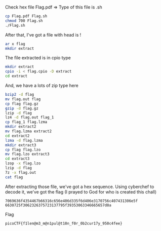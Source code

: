 Check hex file Flag.pdf => Type of this file is .sh

```bash
cp Flag.pdf Flag.sh
chmod 700 Flag.sh
./Flag.sh
```
After that, I've got a file with head is !<arch>

```bash
ar x flag
mkdir extract
```
The file extracted is in cpio type
```bash
mkdir extract
cpio -i < flag.cpio -D extract
cd extract
```
And, we have a lots of zip type here
```bash
bzip2 -d flag
mv flag.out flag
cp flag flag.gz
gzip -d flag.gz
lzip -d flag
lz4 -d flag.out flag_1
cp flag_1 flag.lzma
mkdir extract2
mv flag.lzma extract2
cd extract2
lzma -d flag.lzma
mkdir extract3
cp flag flag.lzo
mv flag.lzo extract3
cd extract3
lzop -x flag.lzo
lzip -d flag
7z -x flag.out
cat flag
```
After extracting those file, we've got a hex sequence. Using cyberchef to decode it, we've got the flag (I prayed to God for who is created this chall)

```
7069636f4354467b66316c656e406d335f6d406e3170756c407431306e5f
6630725f3062326375723137795f39353063346665657d0a
```

Flag
```
picoCTF{f1len@m3_m@n1pul@t10n_f0r_0b2cur17y_950c4fee}
```

